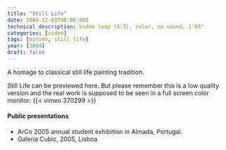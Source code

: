 ```yaml
---
title: "Still Life"
date: 2004-12-03T00:00:00Z
technical_description: Video loop (4:3), color, no sound, 1'03"
categories: [video]
tags: [minidv, still life]
year: [2004]
draft: false
---
```


A homage to classical still life painting tradition.
<!--more-->

Still Life can be previewed here. But please remember this is a low quality version and the real work is supposed to be seen in a full screen color monitor:
{{< vimeo 370299 >}}

#### Public presentations

* ArCo 2005 annual student exhibition in Almada, Portugal.
* Galeria Cubic, 2005, Lisboa
